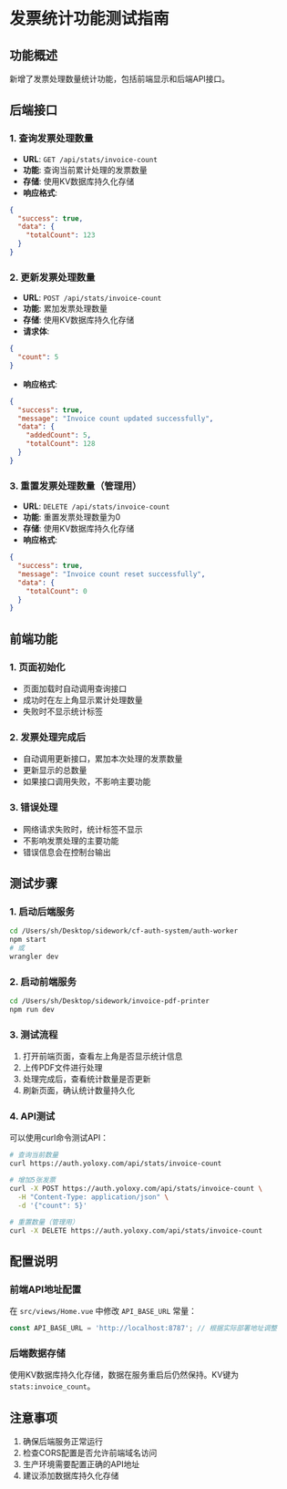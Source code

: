 # 发票统计功能测试指南

## 功能概述
新增了发票处理数量统计功能，包括前端显示和后端API接口。

## 后端接口

### 1. 查询发票处理数量
- **URL**: `GET /api/stats/invoice-count`
- **功能**: 查询当前累计处理的发票数量
- **存储**: 使用KV数据库持久化存储
- **响应格式**:
```json
{
  "success": true,
  "data": {
    "totalCount": 123
  }
}
```

### 2. 更新发票处理数量
- **URL**: `POST /api/stats/invoice-count`
- **功能**: 累加发票处理数量
- **存储**: 使用KV数据库持久化存储
- **请求体**:
```json
{
  "count": 5
}
```
- **响应格式**:
```json
{
  "success": true,
  "message": "Invoice count updated successfully",
  "data": {
    "addedCount": 5,
    "totalCount": 128
  }
}
```

### 3. 重置发票处理数量（管理用）
- **URL**: `DELETE /api/stats/invoice-count`
- **功能**: 重置发票处理数量为0
- **存储**: 使用KV数据库持久化存储
- **响应格式**:
```json
{
  "success": true,
  "message": "Invoice count reset successfully",
  "data": {
    "totalCount": 0
  }
}
```

## 前端功能

### 1. 页面初始化
- 页面加载时自动调用查询接口
- 成功时在左上角显示累计处理数量
- 失败时不显示统计标签

### 2. 发票处理完成后
- 自动调用更新接口，累加本次处理的发票数量
- 更新显示的总数量
- 如果接口调用失败，不影响主要功能

### 3. 错误处理
- 网络请求失败时，统计标签不显示
- 不影响发票处理的主要功能
- 错误信息会在控制台输出

## 测试步骤

### 1. 启动后端服务
```bash
cd /Users/sh/Desktop/sidework/cf-auth-system/auth-worker
npm start
# 或
wrangler dev
```

### 2. 启动前端服务
```bash
cd /Users/sh/Desktop/sidework/invoice-pdf-printer
npm run dev
```

### 3. 测试流程
1. 打开前端页面，查看左上角是否显示统计信息
2. 上传PDF文件进行处理
3. 处理完成后，查看统计数量是否更新
4. 刷新页面，确认统计数量持久化

### 4. API测试
可以使用curl命令测试API：

```bash
# 查询当前数量
curl https://auth.yoloxy.com/api/stats/invoice-count

# 增加5张发票
curl -X POST https://auth.yoloxy.com/api/stats/invoice-count \
  -H "Content-Type: application/json" \
  -d '{"count": 5}'

# 重置数量（管理用）
curl -X DELETE https://auth.yoloxy.com/api/stats/invoice-count
```

## 配置说明

### 前端API地址配置
在 `src/views/Home.vue` 中修改 `API_BASE_URL` 常量：
```typescript
const API_BASE_URL = 'http://localhost:8787'; // 根据实际部署地址调整
```

### 后端数据存储
使用KV数据库持久化存储，数据在服务重启后仍然保持。KV键为 `stats:invoice_count`。

## 注意事项
1. 确保后端服务正常运行
2. 检查CORS配置是否允许前端域名访问
3. 生产环境需要配置正确的API地址
4. 建议添加数据库持久化存储
